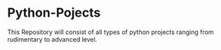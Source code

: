 # Python-Pojects
This Repository will consist of all types of python projects ranging from rudimentary to advanced level.
